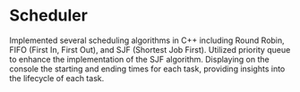 # Scheduler
Implemented several scheduling algorithms in C++ including Round Robin, FIFO (First In, First Out), and SJF (Shortest Job First).
Utilized priority queue to enhance the implementation of the SJF algorithm.
Displaying on the console the starting and ending times for each task, providing insights into the lifecycle of each task.
